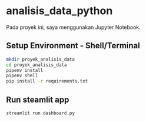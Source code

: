 # analisis_data_python
Pada proyek ini, saya menggunakan Jupyter Notebook.
## Setup Environment - Shell/Terminal
```sh
mkdir proyek_analisis_data
cd proyek_analisis_data
pipenv install
pipenv shell
pip install -r requirements.txt
```
## Run steamlit app
```sh
streamlit run dashboard.py
```
